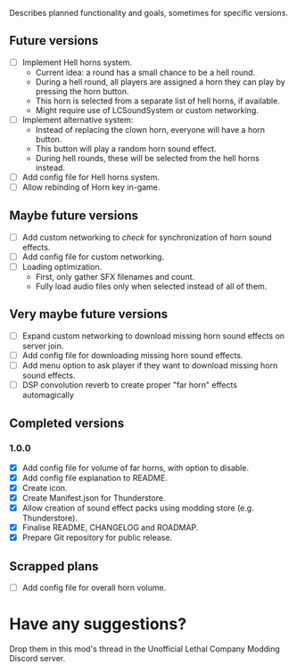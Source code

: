 ﻿Describes planned functionality and goals, sometimes for specific versions.

## Future versions

- [ ] Implement Hell horns system.
    - Current idea: a round has a small chance to be a hell round.
    - During a hell round, all players are assigned a horn they can play by pressing the horn button.
    - This horn is selected from a separate list of hell horns, if available.
    - Might require use of LCSoundSystem or custom networking.
- [ ] Implement alternative system:
    - Instead of replacing the clown horn, everyone will have a horn button.
    - This button will play a random horn sound effect.
    - During hell rounds, these will be selected from the hell horns instead.
- [ ] Add config file for Hell horns system.
- [ ] Allow rebinding of Horn key in-game.

## Maybe future versions

- [ ] Add custom networking to _check_ for synchronization of horn sound effects.
- [ ] Add config file for custom networking.
- [ ] Loading optimization.
    - First, only gather SFX filenames and count.
    - Fully load audio files only when selected instead of all of them.

## Very maybe future versions

- [ ] Expand custom networking to download missing horn sound effects on server join.
- [ ] Add config file for downloading missing horn sound effects.
- [ ] Add menu option to ask player if they want to download missing horn sound effects.
- [ ] DSP convolution reverb to create proper "far horn" effects automagically

## Completed versions

### 1.0.0

- [x] Add config file for volume of far horns, with option to disable.
- [x] Add config file explanation to README.
- [x] Create icon.
- [x] Create Manifest.json for Thunderstore.
- [x] Allow creation of sound effect packs using modding store (e.g. Thunderstore).
- [x] Finalise README, CHANGELOG and ROADMAP.
- [x] Prepare Git repository for public release.

## Scrapped plans

- [ ] Add config file for overall horn volume.

# Have any suggestions?

Drop them in this mod's thread in the Unofficial Lethal Company Modding Discord server.